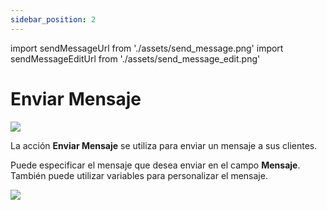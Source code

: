 ```yaml
---
sidebar_position: 2
---
```


import sendMessageUrl from './assets/send_message.png'
import sendMessageEditUrl from './assets/send_message_edit.png'

# Enviar Mensaje

<img src={sendMessageUrl} width={180} />

La acción **Enviar Mensaje** se utiliza para enviar un mensaje a sus clientes.

Puede especificar el mensaje que desea enviar en el campo **Mensaje**. También puede utilizar variables para personalizar el mensaje.

<img src={sendMessageEditUrl} width={400} />
